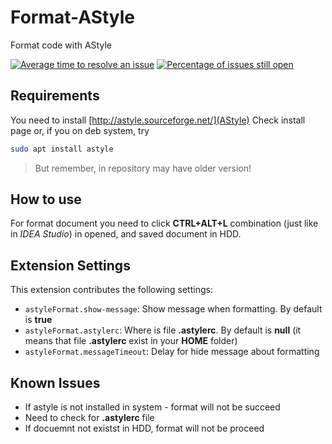 # Format-AStyle

Format code with AStyle

[![Average time to resolve an issue](http://isitmaintained.com/badge/resolution/astyle-format/vscode-format.svg)](http://isitmaintained.com/project/astyle-format/vscode-format "Average time to resolve an issue")
[![Percentage of issues still open](http://isitmaintained.com/badge/open/astyle-format/vscode-format.svg)](http://isitmaintained.com/project/astyle-format/vscode-format "Percentage of issues still open")

## Requirements

You need to install [http://astyle.sourceforge.net/](AStyle)
Check install page or, if you on deb system, try

```bash
sudo apt install astyle
```

> But remember, in repository may have older version!

## How to use

For format document you need to click __CTRL+ALT+L__ combination (just like in *IDEA Studio*) in opened, and saved document in HDD.

## Extension Settings

This extension contributes the following settings:

* `astyleFormat.show-message`: Show message when formatting. By default is __true__
* `astyleFormat.astylerc`: Where is file __.astylerc__. By default is __null__ (it means that file __.astylerc__ exist in your __HOME__ folder)
* `astyleFormat.messageTimeout`: Delay for hide message about formatting

## Known Issues

* If astyle is not installed in system - format will not be succeed
* Need to check for __.astylerc__ file
* If docuemnt not existst in HDD, format will not be proceed